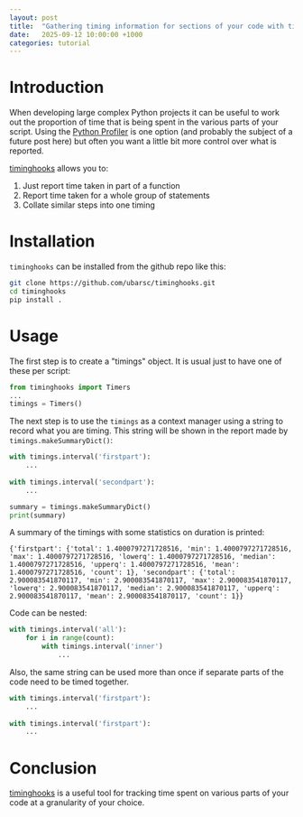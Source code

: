 ```yaml
---
layout: post
title:  "Gathering timing information for sections of your code with timinghooks"
date:   2025-09-12 10:00:00 +1000
categories: tutorial
---
```


# Introduction

When developing large complex Python projects it can be useful to work out
the proportion of time that is being spent in the various parts 
of your script. Using the [Python Profiler](https://docs.python.org/3/library/profile.html)
is one option (and probably the subject of a future post here)
but often you want a little bit more control over what is reported.

[timinghooks](https://github.com/ubarsc/timinghooks) allows you to:

1. Just report time taken in part of a function 
2. Report time taken for a whole group of statements
3. Collate similar steps into one timing

# Installation

`timinghooks` can be installed from the github repo like this:

```bash
git clone https://github.com/ubarsc/timinghooks.git
cd timinghooks
pip install .
```

# Usage

The first step is to create a "timings" object. It is usual just to 
have one of these per script:

```python
from timinghooks import Timers
...
timings = Timers()
```

The next step is to use the `timings` as a context manager using a string
to record what you are timing. This string will be shown in the report made
by `timings.makeSummaryDict()`:

```python
with timings.interval('firstpart'):
    ...
    
with timings.interval('secondpart'):
    ...

summary = timings.makeSummaryDict()
print(summary)
```

A summary of the timings with some statistics on duration is printed:
```
{'firstpart': {'total': 1.4000797271728516, 'min': 1.4000797271728516, 'max': 1.4000797271728516, 'lowerq': 1.4000797271728516, 'median': 1.4000797271728516, 'upperq': 1.4000797271728516, 'mean': 1.4000797271728516, 'count': 1}, 'secondpart': {'total': 2.900083541870117, 'min': 2.900083541870117, 'max': 2.900083541870117, 'lowerq': 2.900083541870117, 'median': 2.900083541870117, 'upperq': 2.900083541870117, 'mean': 2.900083541870117, 'count': 1}}
```

Code can be nested:
```python
with timings.interval('all'):
    for i in range(count):
        with timings.interval('inner')
            ...
```

Also, the same string can be used more than once if separate parts of the 
code need to be timed together.

```python
with timings.interval('firstpart'):
    ...
    
with timings.interval('firstpart'):
    ...
```

# Conclusion

[timinghooks](https://github.com/ubarsc/timinghooks) is a useful tool
for tracking time spent on various parts of your code at a granularity
of your choice.


